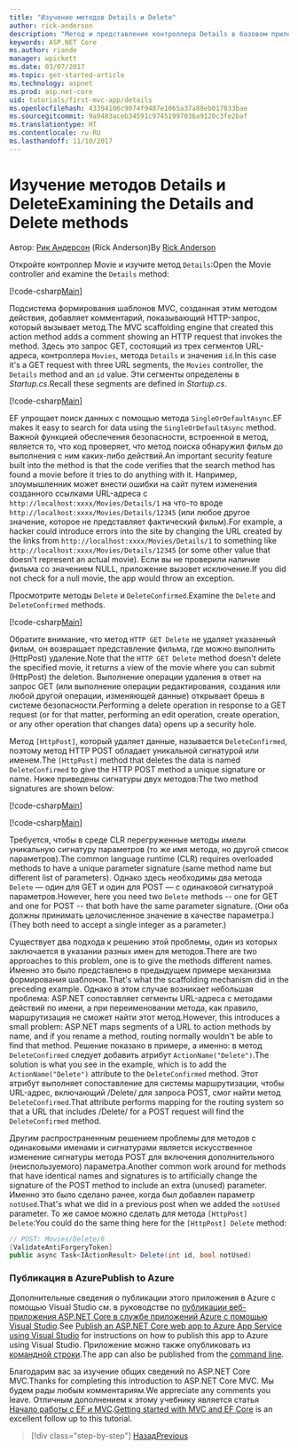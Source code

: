 ```yaml
---
title: "Изучение методов Details и Delete"
author: rick-anderson
description: "Метод и представление контроллера Details в базовом приложении ASP.NET Core MVC."
keywords: ASP.NET Core
ms.author: riande
manager: wpickett
ms.date: 03/07/2017
ms.topic: get-started-article
ms.technology: aspnet
ms.prod: asp.net-core
uid: tutorials/first-mvc-app/details
ms.openlocfilehash: 43394106c9074f9487e1065a37a88eb017833bae
ms.sourcegitcommit: 9a9483aceb34591c97451997036a9120c3fe2baf
ms.translationtype: HT
ms.contentlocale: ru-RU
ms.lasthandoff: 11/10/2017
---
```

# <a name="examining-the-details-and-delete-methods"></a><span data-ttu-id="ba376-104">Изучение методов Details и Delete</span><span class="sxs-lookup"><span data-stu-id="ba376-104">Examining the Details and Delete methods</span></span>

<span data-ttu-id="ba376-105">Автор: [Рик Андерсон](https://twitter.com/RickAndMSFT) (Rick Anderson)</span><span class="sxs-lookup"><span data-stu-id="ba376-105">By [Rick Anderson](https://twitter.com/RickAndMSFT)</span></span>

<span data-ttu-id="ba376-106">Откройте контроллер Movie и изучите метод `Details`:</span><span class="sxs-lookup"><span data-stu-id="ba376-106">Open the Movie controller and examine the `Details` method:</span></span>

[!code-csharp[Main](start-mvc/sample/MvcMovie/Controllers/MoviesController.cs?name=snippet_details)]

<span data-ttu-id="ba376-107">Подсистема формирования шаблонов MVC, созданная этим методом действия, добавляет комментарий, показывающий HTTP-запрос, который вызывает метод.</span><span class="sxs-lookup"><span data-stu-id="ba376-107">The MVC scaffolding engine that created this action method adds a comment showing an HTTP request that invokes the method.</span></span> <span data-ttu-id="ba376-108">Здесь это запрос GET, состоящий из трех сегментов URL-адреса, контроллера `Movies`, метода `Details` и значения `id`.</span><span class="sxs-lookup"><span data-stu-id="ba376-108">In this case it's a GET request with three URL segments, the `Movies` controller, the `Details` method and an `id` value.</span></span> <span data-ttu-id="ba376-109">Эти сегменты определены в *Startup.cs*.</span><span class="sxs-lookup"><span data-stu-id="ba376-109">Recall these segments are defined in *Startup.cs*.</span></span>

[!code-csharp[Main](start-mvc/sample/MvcMovie/Startup.cs?highlight=5&name=snippet_1)]

<span data-ttu-id="ba376-110">EF упрощает поиск данных с помощью метода `SingleOrDefaultAsync`.</span><span class="sxs-lookup"><span data-stu-id="ba376-110">EF makes it easy to search for data using the `SingleOrDefaultAsync` method.</span></span> <span data-ttu-id="ba376-111">Важной функцией обеспечения безопасности, встроенной в метод, является то, что код проверяет, что метод поиска обнаружил фильм до выполнения с ним каких-либо действий.</span><span class="sxs-lookup"><span data-stu-id="ba376-111">An important security feature built into the method is that the code verifies that the search method has found a movie before it tries to do anything with it.</span></span> <span data-ttu-id="ba376-112">Например, злоумышленник может внести ошибки на сайт путем изменения созданного ссылками URL-адреса с `http://localhost:xxxx/Movies/Details/1` на что-то вроде `http://localhost:xxxx/Movies/Details/12345` (или любое другое значение, которое не представляет фактический фильм).</span><span class="sxs-lookup"><span data-stu-id="ba376-112">For example, a hacker could introduce errors into the site by changing the URL created by the links from `http://localhost:xxxx/Movies/Details/1` to something like  `http://localhost:xxxx/Movies/Details/12345` (or some other value that doesn't represent an actual movie).</span></span> <span data-ttu-id="ba376-113">Если вы не проверили наличие фильма со значением NULL, приложение вызовет исключение.</span><span class="sxs-lookup"><span data-stu-id="ba376-113">If you did not check for a null movie, the app would throw an exception.</span></span>

<span data-ttu-id="ba376-114">Просмотрите методы `Delete` и `DeleteConfirmed`.</span><span class="sxs-lookup"><span data-stu-id="ba376-114">Examine the `Delete` and `DeleteConfirmed` methods.</span></span>

[!code-csharp[Main](start-mvc/sample/MvcMovie/Controllers/MoviesController.cs?name=snippet_delete)]

<span data-ttu-id="ba376-115">Обратите внимание, что метод `HTTP GET Delete` не удаляет указанный фильм, он возвращает представление фильма, где можно выполнить (HttpPost) удаление.</span><span class="sxs-lookup"><span data-stu-id="ba376-115">Note that the `HTTP GET Delete` method doesn't delete the specified movie, it returns a view of the movie where you can submit (HttpPost) the deletion.</span></span> <span data-ttu-id="ba376-116">Выполнение операции удаления в ответ на запрос GET (или выполнение операции редактирования, создания или любой другой операции, изменяющей данные) открывает брешь в системе безопасности.</span><span class="sxs-lookup"><span data-stu-id="ba376-116">Performing a delete operation in response to a GET request (or for that matter, performing an edit operation, create operation, or any other operation that changes data) opens up a security hole.</span></span>

<span data-ttu-id="ba376-117">Метод `[HttpPost]`, который удаляет данные, называется `DeleteConfirmed`, поэтому метод HTTP POST обладает уникальной сигнатурой или именем.</span><span class="sxs-lookup"><span data-stu-id="ba376-117">The `[HttpPost]` method that deletes the data is named `DeleteConfirmed` to give the HTTP POST method a unique signature or name.</span></span> <span data-ttu-id="ba376-118">Ниже приведены сигнатуры двух методов:</span><span class="sxs-lookup"><span data-stu-id="ba376-118">The two method signatures are shown below:</span></span>

[!code-csharp[Main](start-mvc/sample/MvcMovie/Controllers/MoviesController.cs?name=snippet_delete2)]

[!code-csharp[Main](start-mvc/sample/MvcMovie/Controllers/MoviesController.cs?name=snippet_delete3)]


<span data-ttu-id="ba376-119">Требуется, чтобы в среде CLR перегруженные методы имели уникальную сигнатуру параметров (то же имя метода, но другой список параметров).</span><span class="sxs-lookup"><span data-stu-id="ba376-119">The common language runtime (CLR) requires overloaded methods to have a unique parameter signature (same method name but different list of parameters).</span></span> <span data-ttu-id="ba376-120">Однако здесь необходимы два метода `Delete` — один для GET и один для POST — с одинаковой сигнатурой параметров.</span><span class="sxs-lookup"><span data-stu-id="ba376-120">However, here you need two `Delete` methods -- one for GET and one for POST -- that both have the same parameter signature.</span></span> <span data-ttu-id="ba376-121">(Они оба должны принимать целочисленное значение в качестве параметра.)</span><span class="sxs-lookup"><span data-stu-id="ba376-121">(They both need to accept a single integer as a parameter.)</span></span>

<span data-ttu-id="ba376-122">Существует два подхода к решению этой проблемы, один из которых заключается в указании разных имен для методов.</span><span class="sxs-lookup"><span data-stu-id="ba376-122">There are two approaches to this problem, one is to give the methods different names.</span></span> <span data-ttu-id="ba376-123">Именно это было представлено в предыдущем примере механизма формирования шаблонов.</span><span class="sxs-lookup"><span data-stu-id="ba376-123">That's what the scaffolding mechanism did in the preceding example.</span></span> <span data-ttu-id="ba376-124">Однако в этом случае возникает небольшая проблема: ASP.NET сопоставляет сегменты URL-адреса с методами действий по имени, а при переименовании метода, как правило, маршрутизация не сможет найти этот метод.</span><span class="sxs-lookup"><span data-stu-id="ba376-124">However, this introduces a small problem: ASP.NET maps segments of a URL to action methods by name, and if you rename a method, routing normally wouldn't be able to find that method.</span></span> <span data-ttu-id="ba376-125">Решение показано в примере, а именно: в метод `DeleteConfirmed` следует добавить атрибут `ActionName("Delete")`.</span><span class="sxs-lookup"><span data-stu-id="ba376-125">The solution is what you see in the example, which is to add the `ActionName("Delete")` attribute to the `DeleteConfirmed` method.</span></span> <span data-ttu-id="ba376-126">Этот атрибут выполняет сопоставление для системы маршрутизации, чтобы URL-адрес, включающий /Delete/ для запроса POST, смог найти метод `DeleteConfirmed`.</span><span class="sxs-lookup"><span data-stu-id="ba376-126">That attribute performs mapping for the routing system so that a URL that includes /Delete/ for a POST request will find the `DeleteConfirmed` method.</span></span>

<span data-ttu-id="ba376-127">Другим распространенным решением проблемы для методов с одинаковыми именами и сигнатурами является искусственное изменение сигнатуры метода POST для включения дополнительного (неиспользуемого) параметра.</span><span class="sxs-lookup"><span data-stu-id="ba376-127">Another common work around for methods that have identical names and signatures is to artificially change the signature of the POST method to include an extra (unused) parameter.</span></span> <span data-ttu-id="ba376-128">Именно это было сделано ранее, когда был добавлен параметр `notUsed`.</span><span class="sxs-lookup"><span data-stu-id="ba376-128">That's what we did in a previous post when we added the `notUsed` parameter.</span></span> <span data-ttu-id="ba376-129">То же самое можно сделать для метода `[HttpPost] Delete`:</span><span class="sxs-lookup"><span data-stu-id="ba376-129">You could do the same thing here for the `[HttpPost] Delete` method:</span></span>

```csharp
// POST: Movies/Delete/6
[ValidateAntiForgeryToken]
public async Task<IActionResult> Delete(int id, bool notUsed)
```

### <a name="publish-to-azure"></a><span data-ttu-id="ba376-130">Публикация в Azure</span><span class="sxs-lookup"><span data-stu-id="ba376-130">Publish to Azure</span></span>

<span data-ttu-id="ba376-131">Дополнительные сведения о публикации этого приложения в Azure с помощью Visual Studio см. в руководстве по [публикации веб-приложения ASP.NET Core в службе приложений Azure с помощью Visual Studio](xref:tutorials/publish-to-azure-webapp-using-vs).</span><span class="sxs-lookup"><span data-stu-id="ba376-131">See [Publish an ASP.NET Core web app to Azure App Service using Visual Studio](xref:tutorials/publish-to-azure-webapp-using-vs) for instructions on how to publish this app to Azure using Visual Studio.</span></span>  <span data-ttu-id="ba376-132">Приложение можно также опубликовать из [командной строки](xref:tutorials/publish-to-azure-webapp-using-cli).</span><span class="sxs-lookup"><span data-stu-id="ba376-132">The app can also be published from the [command line](xref:tutorials/publish-to-azure-webapp-using-cli).</span></span>

<span data-ttu-id="ba376-133">Благодарим вас за изучение общих сведений по ASP.NET Core MVC.</span><span class="sxs-lookup"><span data-stu-id="ba376-133">Thanks for completing this introduction to ASP.NET Core MVC.</span></span> <span data-ttu-id="ba376-134">Мы будем рады любым комментариям.</span><span class="sxs-lookup"><span data-stu-id="ba376-134">We appreciate any comments you leave.</span></span> <span data-ttu-id="ba376-135">Отличным дополнением к этому учебнику является статья [Начало работы с EF и MVC](xref:data/ef-mvc/intro).</span><span class="sxs-lookup"><span data-stu-id="ba376-135">[Getting started with MVC and EF Core](xref:data/ef-mvc/intro) is an excellent follow up to this tutorial.</span></span>

>[!div class="step-by-step"]
[<span data-ttu-id="ba376-136">Назад</span><span class="sxs-lookup"><span data-stu-id="ba376-136">Previous</span></span>](validation.md)
